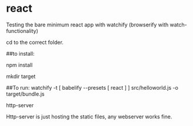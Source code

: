 # react
Testing the bare minimum react app with watchify (browserify with watch-functionality)

cd to the correct folder.

##to install:

npm install

mkdir target

##To run:
watchify -t [ babelify --presets [ react ] ]  src/helloworld.js -o target/bundle.js

http-server


Http-server is just hosting the static files, any webserver works fine.